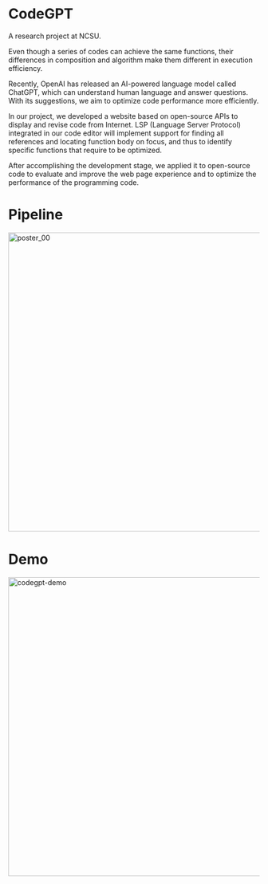 # CodeGPT
A research project at NCSU.

Even though a series of codes can achieve the same functions, their differences in composition and algorithm make them different in execution efficiency.

Recently, OpenAI has released an AI-powered language model called ChatGPT, which can understand human language and answer questions. With its suggestions, we aim to optimize code performance more efficiently.

In our project, we developed a website based on open-source APIs to display and revise code from Internet. LSP (Language Server Protocol) integrated in our code editor will implement support for finding all references and locating function body on focus, and thus to identify specific functions that require to be optimized.

After accomplishing the development stage, we applied it to open-source code to evaluate and improve the web page experience and to optimize the performance of the programming code.

# Pipeline
<img src="https://github.com/user-attachments/assets/5fa9fbb8-0e47-44d3-a33c-8620e834c4d6" alt="poster_00" width="600">

# Demo
<img width="600" alt="codegpt-demo" src="https://github.com/user-attachments/assets/230cbc7f-7b0b-4236-8533-3c92333caafd">

